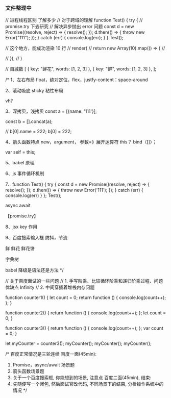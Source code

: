 ### 文件整理中

// 进程线程区别 了解多少
// 对于跨域的理解
function Test() {
try {
// promise.try 下去研究
// 解决异步抛出 error 问题
const d = new Promise((resolve, reject) => {
resolve();
});
d.then(() => {
throw new Error("111");
});
} catch (err) {
console.log(err);
}
}
Test();

// 这个地方，能成功渲染 10 行
// render(
// return new Array(10).map(() => {
// <div key={11} />
// });
// )

// 自减数
[
{ key: "鲜花", words: [1, 2, 3] },
{ key: "鲜", words: [1, 2, 3] },
];

/\*
1、左右布局
float，绝对定位，flex，justfy-content：space-around

2、滚动吸底
sticky 粘性布局

vh?

3、深拷贝，浅拷贝
const a = [{name: '111'}];

const b = [].concat(a);

// b[0].name = 222;
b[0] = 222;

4、箭头函数特点
new，argument，
参数=》展开运算符
this？
bind（[]）；

var self = this;

5、babel 原理

6、js 事件循环机制

7、function Test() {
try {
const d = new Promise((resolve, reject) => {
resolve();
});
d.then(() => {
throw new Error('111');
});
} catch (err) {
console.log(err)
}
};
Test();

async await

【promise.try】

8、jsx key 作用

9、百度搜索输入框
防抖，节流

鲜
鲜花
鲜花饼

字典树

babel 降级是语法还是方法
\*/

// 关于百度面试的一些问题
// 1. 手写阶乘、比较循环阶乘和递归阶乘过程、问题优缺点 Infinity
// 2. 中间穿插着堆栈内存问题

function counter1() {
let count = 0;
return function () {
console.log(count++);
};
}

function counter2() {
return function () {
console.log(count++);
};
let count = 0;
}

function counter3() {
return function () {
console.log(count++);
};
var count = 0;
}

let myCounter = counter3();
myCounter();
myCounter();
myCounter();

/\*
百度正常情况是三轮连续
百度一面(45min):

1. Promise，async/await 场景题
2. 箭头函数场景题
3. 关于一个百度搜索框, 你能想到的场景, 注意点
   百度二面(45min), 结束:
4. 先随便写一个闭包, 然后面试官改代码, 不同场景下的结果, 分析操作系统中的情况
   \*/
